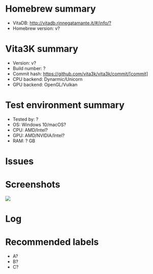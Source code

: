 <!-- Please use homebrew name for issue Title -->
<!-- Amend ? below with the correct information -->

# Homebrew summary
- VitaDB: <http://vitadb.rinnegatamante.it/#/info/?>
- Homebrew version: v?

# Vita3K summary
- Version: v?
- Build number: ?
- Commit hash: https://github.com/vita3k/vita3k/commit/[commit] <!-- Replace "[commit]" with commit hash -->
- CPU backend: Dynarmic/Unicorn
- GPU backend: OpenGL/Vulkan

# Test environment summary
- Tested by: ?
- OS: Windows 10/macOS?
- CPU: AMD/Intel?
- GPU: AMD/NVIDIA/Intel?
- RAM: ? GB

# Issues
<!-- Summary of problems -->

# Screenshots
![](https://?)

# Log

# Recommended labels
<!-- See https://github.com/Vita3K/homebrew-compatibility/labels -->
- A?
- B?
- C?
